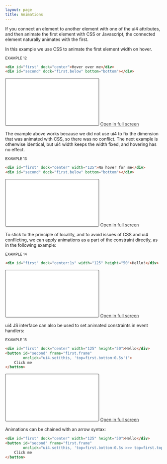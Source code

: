 ```yaml
---
layout: page
title: Animations
---
```


If you connect an element to another element with one of the ui4 attributes, and then animate the
first element with CSS or Javascript, the connected element naturally animates with the first.

In this example we use CSS to animate the first element width on hover.

<sub>EXAMPLE 12</sub>
```html
<div id="first" dock="center">Hover over me</div>
<div id="second" dock="first.below" bottom="bottom"></div>
```
<iframe style="border:1px solid #404040;border-radius:3px;background-color:#212121;" src="examples/example0012.html"></iframe>
<a style="color: #404040" href="examples/example0012.html">Open in full screen</a>

The example above works because we did not use ui4 to fix the dimension that was animated with CSS,
so there was no conflict. The next example is otherwise identical, but ui4 width keeps the width
fixed, and hovering has no effect.

<sub>EXAMPLE 13</sub>
```html
<div id="first" dock="center" width="125">No hover for me</div>
<div id="second" dock="first.below" bottom="bottom"></div>
```
<iframe style="border:1px solid #404040;border-radius:3px;background-color:#212121;" src="examples/example0013.html"></iframe>
<a style="color: #404040" href="examples/example0013.html">Open in full screen</a>

To stick to the principle of locality, and to avoid issues of CSS and ui4 conflicting, we can apply
animations as a part of the constraint directly, as in the following example:

<sub>EXAMPLE 14</sub>
```html
<div id="first" dock="center:1s" width="125" height="50">Hello!</div>
```
<iframe style="border:1px solid #404040;border-radius:3px;background-color:#212121;" src="examples/example0014.html"></iframe>
<a style="color: #404040" href="examples/example0014.html">Open in full screen</a>

ui4 JS interface can also be used to set animated constraints in event handlers:

<sub>EXAMPLE 15</sub>
```html
<div id="first" dock="center" width="125" height="50">Hello</div>
<button id="second" frame="first.frame" 
        onclick="ui4.set(this, 'top=first.bottom:0.5s')">
    Click me
</button>
```
<iframe style="border:1px solid #404040;border-radius:3px;background-color:#212121;" src="examples/example0015.html"></iframe>
<a style="color: #404040" href="examples/example0015.html">Open in full screen</a>

Animations can be chained with an arrow syntax:

```html
<div id="first" dock="center" width="125" height="50">Hello</div>
<button id="second" frame="first.frame" 
        onclick="ui4.set(this, 'top=first.bottom:0.5s >>> top=first.top:0.5s')">
    Click me
</button>
```
